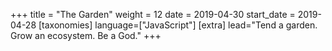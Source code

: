 +++
title = "The Garden"
weight = 12
date = 2019-04-30
start_date = 2019-04-28
[taxonomies]
language=["JavaScript"]
[extra]
lead="Tend a garden. Grow an ecosystem. Be a God."
+++
